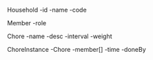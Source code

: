 Household
-id
-name
-code

Member
-role

Chore
-name
-desc
-interval
-weight

ChoreInstance
-Chore
-member[]
-time
-doneBy
